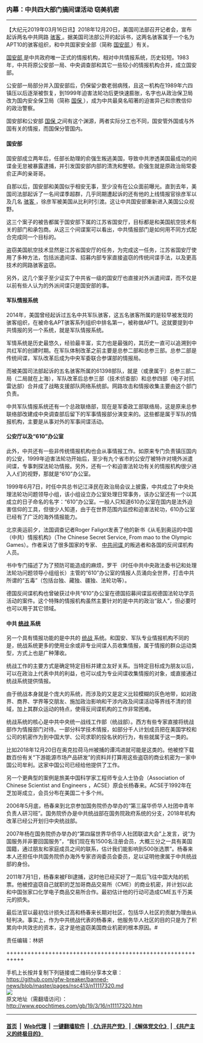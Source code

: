 ### 内幕：中共四大部门搞间谍活动 窃美机密
------------------------

<p>
 【大纪元2019年03月16日讯】2018年12月20日，美国司法部召开记者会，宣布起诉两名中共网路
 <a href="http://www.epochtimes.com/gb/tag/%E9%AA%87%E5%AE%A2.html">
  骇客
 </a>
 。据美国司法部公开的起诉书，这两名骇客属于一个名为APT10的骇客组织，和中共国家安全部（简称
 <a href="http://www.epochtimes.com/gb/tag/%E5%9B%BD%E5%AE%89%E9%83%A8.html">
  国安部
 </a>
 ）有关。
</p>
<p>
 <a href="http://www.epochtimes.com/gb/tag/%E5%9B%BD%E5%AE%89%E9%83%A8.html">
  国安部
 </a>
 是中共政府唯一正式的情报机构，相对中共情报系统，历史较短。1983年，中共将原公安部一局、中央调查部和其它一些较小的情报机构合并，成立国安部。
</p>
<p>
 公安部一局部分并入国安部后，仍保留少数老弱病残，且这一机构在1989年六四镇压以后逐渐被恢复，到1999年迫害法轮功后更快速膨胀，名字也从政治保卫局改为国内安全保卫局（简称
 <a href="http://www.epochtimes.com/gb/tag/%E5%9B%BD%E4%BF%9D.html">
  国保
 </a>
 ），成为中共最臭名昭著的迫害异己和宗教信仰的政治警察。
</p>
<p>
 国安部和公安部
 <a href="http://www.epochtimes.com/gb/tag/%E5%9B%BD%E4%BF%9D.html">
  国保
 </a>
 之间有这个渊源，两者实际分工也不同，国安管外国或与外国有关的情报，而国保分管国内。
</p>
<h4>
 国安部
</h4>
<p class="p1">
 国安部成立两年后，任部长助理的俞强生叛逃美国，导致中共渗透美国最成功的间谍金无怠被暴露逮捕，并引发国安部内部的清洗和整顿。俞强生就是原政治局常委俞正声的亲哥哥。
</p>
<p class="p1">
 自那以后，国安部和美国似乎相安无事，至少没有在公众面前曝光。直到去年，美国司法部起诉了一名间谍季超群，几乎同期遭起诉的还有他的上线情报官徐彦军以及几名
 <a href="http://www.epochtimes.com/gb/tag/%E9%AA%87%E5%AE%A2.html">
  骇客
 </a>
 ，徐彦军被美国从比利时引渡。这让中共国安部重新进入美国公众视野。
</p>
<p class="p1">
 这三个案子的被告都属于国安部下属的江苏省国安厅，目标都是和美国航空技术有关的部门和承包商。从这三个间谍案可以看出，中共情报部门是如何用不同方式配合完成同一个目标的。
</p>
<p class="p1">
 盗窃美国航空技术显然是江苏省国安厅的任务，为完成这一任务，江苏省国安厅使用了多种方法，包括派遣间谍、招募内部专家直接盗窃的传统间谍手法，以及更高技术的网路骇客盗窃。
</p>
<p class="p1">
 另外，这几个案子至少证实了中共省一级的国安厅也直接对外派遣间谍，而不仅是以前有些人认为的外派间谍只是国安部的事。
</p>
<h4 class="p1">
 军队情报系统
</h4>
<p class="p1">
 2014年，美国曾经起诉过五名中共军队骇客，这五名骇客所属的是较早被发现的骇客组织，在被命名APT骇客系列组织中排名第一，被称做APT1。这就要提到中共情报的另一个系统，就是军队情报系统。
</p>
<p class="p1">
 军情系统是历史最悠久，经验最丰富，实力也是最强的，其历史一直可以追溯到中共红军的创建时期。在军队体制改革之前主要是总参二部和总参三部。总参二部是传统间谍，军队改革后成为中央军委联合参谋部的情报局。
</p>
<p class="p1">
 而被美国司法部起诉的五名骇客所属的61398部队，就是（或隶属于）总参三部二局（二局就在上海），军队改革后总参三部（技术侦查部）和总参四部（电子对抗雷达部）合并成了战略支援部队网络系统部。网路攻击和情报收集主要由这个部门负责。
</p>
<p class="p1">
 中共军队情报系统还有一个总政联络部，现在是军委政工部联络局，这是原来总参联络部改建成中央调查部后留下的军事情报部分演变来的。这些都是属于军队的情报机构，主要是从事对外的军事间谍活动。
</p>
<h4 class="p1">
 公安厅以及“610”办公室
</h4>
<p class="p1">
 此外，中共还有一些非传统情报机构也会从事情报工作。如原来专门负责镇压国内的公安，1999年迫害法轮功开始后，至少有九个省市的公安厅被特许对境外派遣间谍，专事刺探法轮功情报。另外，还有一个和迫害法轮功有关的情报机构很少进入人们的视野，那就是“610”办公室。
</p>
<p class="p1">
 1999年6月7日，时任中共总书记江泽民在政治局会议上披露，中共成立了中央处理法轮功问题领导小组，该小组设立办公室处理日常事务，该办公室还有一个以其成立的日子命名的名字：“610”办公室。一般人只知道610办公室在国内是法外迫害信仰的工具，但很少人知道，由于在世界范围内监控和迫害法轮功，610办公室已经有了广泛的海外情报能力。
</p>
<p class="p1">
 北京奥运前夕，法国调查记者Roger Faligot发表了他的新书《从毛到奥运的中国（中共）情报机构》（The Chinese Secret Service, From mao to the Olympic Games）。作者采访了很多国家的专家、
 <a href="http://www.epochtimes.com/gb/tag/%E4%B8%AD%E5%85%B1%E9%97%B4%E8%B0%8D.html">
  中共间谍
 </a>
 的叛逃者和各国的反间谍机构人员。
</p>
<p class="p1">
 书中专门描述了为了预防可能造成的麻烦，罗干（时任中共中央政法委书记和处理法轮功问题领导小组组长）主管的“610”办公室的情报人员涌向全世界，打击中共所谓的“五毒”（包括台独、藏独、疆独、法轮功等）。
</p>
<p class="p1">
 德国反间谍机构也曾破获过中共“610”办公室在德国招募间谍监视德国法轮功学员活动的案件。这个特殊的情报机构虽然主要针对的是中共的政治“敌人”，但必要时也可以用于其它领域。
</p>
<h4 class="p1">
 中共
 <a href="http://www.epochtimes.com/gb/tag/%E7%BB%9F%E6%88%98.html">
  统战
 </a>
 系统
</h4>
<p class="p1">
 另一个具有情报功能的是中共的
 <a href="http://www.epochtimes.com/gb/tag/%E7%BB%9F%E6%88%98.html">
  统战
 </a>
 系统。和国安、军队专业情报机构不同的是，统战系统更多的使用业余或非专业间谍人员收集情报，属于情报的群众运动类型，方式上也是广种薄收。
</p>
<p class="p1">
 统战工作的主要方式是确定特定目标并建立友好关系。当特定目标成为朋友以后，可以在政治上代表中共的利益，也可以成为专业间谍收集情报的对象，或直接通过统战系统提供情报。
</p>
<p class="p1">
 由于统战本身就是个庞大的系统，而涉及的又是定义比较模糊的灰色地带，如对政界、商界、学界等交朋友、施加政治影响和干涉内政及间谍活动等界线不清的领域，加上其群众运动的特点，使得反间谍机构的工作非常困难。
</p>
<p class="p1">
 统战系统的核心是中共中央统一战线工作部（统战部）。西方有些专家直接将统战部作为情报部门对待。一部分科学技术情报，如部分千人计划成员把在美国学校和公司的机密作为到中国大学、公司求职的投名状的行为，有些就属于这一类的。
</p>
<p class="p1">
 比如2018年12月20日在奥克拉荷马州被捕的谭鸿进就可能是这类的。他被控下载数百份有关“下游能源市场产品研发”的资料并打算用这些盗窃的商业机密为一家中国公司牟利。这家中国公司已经给他提供了工作。
</p>
<p class="p1">
 另一个更典型的案例是旅美中国科学家工程师专业人士协会（Association of Chinese Scientist and Engineers ，ACSE）原会长杨春来。ACSE于1992年在芝加哥成立，会员分布在美国二十多个州。
</p>
<p class="p1">
 2006年5月底，杨春来到北京参加国务院侨办举办的“第三届华侨华人社团中青年负责人研习班”。国务院侨办是中共统战部在国务院政府系统的分支，2018年机构改革已经公开划归中央统战部。
</p>
<p class="p1">
 2007年杨在国务院侨办举办的“第四届世界华侨华人社团联谊大会”上发言，说“为国服务并非要回国服务”，“我们现在有1500名注册会员，大概三分之一具有美国国籍，通过朋友和家庭成员之间的联系，估计我们能影响到500张选票”。杨春来本人还担任中共国务院侨办海外专家咨询委员会委员，足以证明他隶属于中共统战部的身份。
</p>
<p class="p1">
 2011年7月1日，杨春来被FBI逮捕，这时他已经买好了一周后飞往中国大陆的机票。他被控盗窃自己就职的芝加哥商品交易所（CME）的商业机密，并计划以此和中国张家口化学电子商品交易所合作。最初估计他的行动可造成CME五千万美元的损失。
</p>
<p class="p1">
 最后法官以最初估计损失过高和杨春来长期对社区，包括华人社区的贡献为理由从轻判决。事实上，作为中共统战代表的杨春来，他服务华人社区的目的只是为了积累向中共效忠的资本，这才是他盗窃美国商业机密的根本原因。#
</p>
<p class="p1">
 责任编辑：林妍
</p>

+++++++++++++++++++++++++++++++++++++++++++++++++++++++++++<br/><br/>
手机上长按并复制下列链接或二维码分享本文章：<br/>
https://github.com/gfw-breaker/banned-news/blob/master/pages/nsc413/n11117320.md <br/>
<a href='https://github.com/gfw-breaker/banned-news/blob/master/pages/nsc413/n11117320.md'><img src='https://github.com/gfw-breaker/banned-news/blob/master/pages/nsc413/n11117320.md.png'/></a> <br/>
原文地址（需翻墙访问）：http://www.epochtimes.com/gb/19/3/16/n11117320.htm


------------------------
#### [首页](https://github.com/gfw-breaker/banned-news/blob/master/README.md) &nbsp;|&nbsp; [Web代理](https://github.com/labour-camp/helloworld) &nbsp;|&nbsp; [一键翻墙软件](https://github.com/gfw-breaker/nogfw/blob/master/README.md) &nbsp;| [《九评共产党》](https://github.com/gfw-breaker/9ping.md/blob/master/README.md#九评之一评共产党是什么) | [《解体党文化》](https://github.com/gfw-breaker/jtdwh.md/blob/master/README.md) | [《共产主义的终极目的》](https://github.com/gfw-breaker/gczydzjmd.md/blob/master/README.md)

